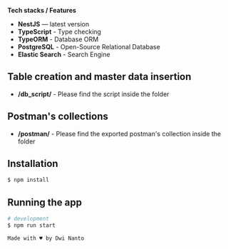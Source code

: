 
**Tech stacks / Features**

- **NestJS** — latest version
- **TypeScript** - Type checking
- **TypeORM** - Database ORM
- **PostgreSQL** - Open-Source Relational Database
- **Elastic Search** - Search Engine

## Table creation and master data insertion

- **/db_script/** - Please find the script inside the folder

## Postman's collections

- **/postman/** - Please find the exported postman's collection inside the folder

## Installation

```bash
$ npm install
```

## Running the app

```bash
# development
$ npm run start

Made with ♥ by Dwi Nanto
